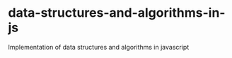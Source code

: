 # data-structures-and-algorithms-in-js
Implementation of data structures and algorithms in javascript
